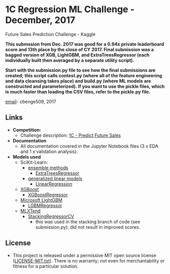 # 1C Regression ML Challenge - December, 2017
Future Sales Prediction Challenge - Kaggle

**This submssion from Dec. 2017 was good for a 0.94x private leaderboard score and 13th place by the close of CY 2017.  Final submission was a bagged version of XGB, LightGBM, and ExtraTreesRegressor (each individually built then averaged by a separate utility script).**

**Start with the submission.py file to see how the final submissions are created; this script calls contest.py (where all of the feature engineering and data cleansing takes place) and build.py (where ML models are constructed and parameterized).  If you want to use the pickle files, which is much faster than loading the CSV files, refer to the pickle.py file.**

[email](mailto:cbenge509@gmail.com)-  cbenge509, 2017

## Links

- **Competition:**
    - Challenge description:  [1C - Predict Future Sales ](https://www.kaggle.com/c/competitive-data-science-final-project)
- **Documentation**
    - All documentation covered in the Jupyter Notebook files (3 x EDA and 1 x validation analysis).
- **Models used**
    - SciKit-Learn:
        - [ensemble methods](http://scikit-learn.org/stable/modules/classes.html#module-sklearn.ensemble)
            - [ExtraTreesRegressor](http://scikit-learn.org/stable/modules/generated/sklearn.ensemble.ExtraTreesRegressor.html)
        - [generalized linear models](http://scikit-learn.org/stable/modules/classes.html#module-sklearn.linear_model)
            - [LinearRegression](http://scikit-learn.org/stable/modules/generated/sklearn.linear_model.LinearRegression.html#sklearn.linear_model.LinearRegression)
    - [XGBoost](https://github.com/dmlc/xgboost)
        - [XGBoostRegressor](http://xgboost.readthedocs.io/en/latest/python/python_api.html)
    - [Microsoft LightGBM](https://github.com/Microsoft/LightGBM)
        - [LGBMRegressor](http://lightgbm.readthedocs.io/en/latest/Python-API.html)
    - [MLXTend](https://github.com/rasbt/mlxtend)
        - [StackingRegressorCV](https://rasbt.github.io/mlxtend/user_guide/regressor/StackingCVRegressor/)
            - this was used in the stacking branch of code (see submission.py); did not result in improved scores.
    
## License

- This project is released under a permissive MIT open source license ([LICENSE-MIT.txt](https://github.com/cbenge509/DataScienceCapstone_Oct2017/blob/master/LICENSE-MIT.txt)).  There is no warranty; not even for merchantability or fitness for a particular solution.

